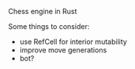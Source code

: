 Chess engine in Rust

Some things to consider:
- use RefCell for interior mutability
- improve move generations
- bot?
